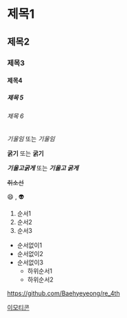 # 제목1
## 제목2
### 제목3
#### 제목4
##### 제목 5
###### 제목 6


*기울임* 또는 _기울임_


**굵기** 또는 __굵기__

***기울고굵게*** 또는 ___기울고 굵게___

~~취소선~~

:smile: , :alien: 

1. 순서1
2. 순서2
3. 순서3

+ 순서없이1
+ 순서없이2
+ 순서없이3
    + 하위순서1
    + 하위순서2

    
<https://github.com/Baehyeyeong/re_4th>

[이모티콘](https://github.com/Baehyeyeong/re_4th)

